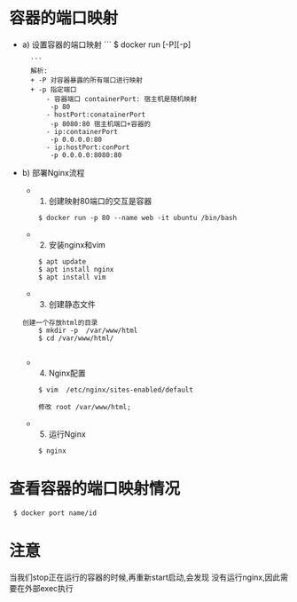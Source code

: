 
# 容器的端口映射
- a)  设置容器的端口映射
        ```
            $ docker run [-P][-p]

        ```
        解析: 
        + -P 对容器暴露的所有端口进行映射
        + -p 指定端口
            - 容器端口 containerPort: 宿主机是随机映射
             -p 80 
            - hostPort:conatainerPort
             -p 8080:80 宿主机端口+容器的
            - ip:containerPort
             -p 0.0.0.0:80
            - ip:hostPort:conPort
             -p 0.0.0.0:8080:80
- b)  部署Nginx流程
    + 1. 创建映射80端口的交互是容器
    ```
        $ docker run -p 80 --name web -it ubuntu /bin/bash
    ```
    + 2. 安装nginx和vim
    ```
        $ apt update
        $ apt install nginx
        $ apt install vim
    ```
    + 3. 创建静态文件
    ```
    创建一个存放html的目录
        $ mkdir -p  /var/www/html
        $ cd /var/www/html/
        
    ```
    + 4. Nginx配置
    ```
        $ vim  /etc/nginx/sites-enabled/default

        修改 root /var/www/html;
    ```
    + 5. 运行Nginx
    ```
        $ nginx
    ```
# 查看容器的端口映射情况
 ```
  $ docker port name/id
 ```


 # 注意
当我们stop正在运行的容器的时候,再重新start启动,会发现
没有运行nginx,因此需要在外部exec执行

